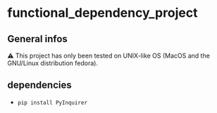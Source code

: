 # functional_dependency_project

## General infos 
:warning: This project has only been tested on UNIX-like OS (MacOS and the GNU/Linux distribution fedora).

## dependencies
- ```pip install PyInquirer```
